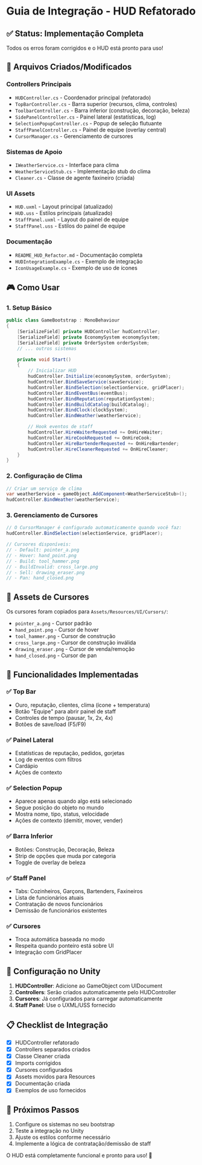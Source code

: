 # Guia de Integração - HUD Refatorado

## ✅ Status: Implementação Completa

Todos os erros foram corrigidos e o HUD está pronto para uso!

## 📁 Arquivos Criados/Modificados

### Controllers Principais
- `HUDController.cs` - Coordenador principal (refatorado)
- `TopBarController.cs` - Barra superior (recursos, clima, controles)
- `ToolbarController.cs` - Barra inferior (construção, decoração, beleza)
- `SidePanelController.cs` - Painel lateral (estatísticas, log)
- `SelectionPopupController.cs` - Popup de seleção flutuante
- `StaffPanelController.cs` - Painel de equipe (overlay central)
- `CursorManager.cs` - Gerenciamento de cursores

### Sistemas de Apoio
- `IWeatherService.cs` - Interface para clima
- `WeatherServiceStub.cs` - Implementação stub do clima
- `Cleaner.cs` - Classe de agente faxineiro (criada)

### UI Assets
- `HUD.uxml` - Layout principal (atualizado)
- `HUD.uss` - Estilos principais (atualizado)
- `StaffPanel.uxml` - Layout do painel de equipe
- `StaffPanel.uss` - Estilos do painel de equipe

### Documentação
- `README_HUD_Refactor.md` - Documentação completa
- `HUDIntegrationExample.cs` - Exemplo de integração
- `IconUsageExample.cs` - Exemplo de uso de ícones

## 🎮 Como Usar

### 1. Setup Básico
```csharp
public class GameBootstrap : MonoBehaviour
{
    [SerializeField] private HUDController hudController;
    [SerializeField] private EconomySystem economySystem;
    [SerializeField] private OrderSystem orderSystem;
    // ... outros sistemas

    private void Start()
    {
        // Inicializar HUD
        hudController.Initialize(economySystem, orderSystem);
        hudController.BindSaveService(saveService);
        hudController.BindSelection(selectionService, gridPlacer);
        hudController.BindEventBus(eventBus);
        hudController.BindReputation(reputationSystem);
        hudController.BindBuildCatalog(buildCatalog);
        hudController.BindClock(clockSystem);
        hudController.BindWeather(weatherService);

        // Hook eventos de staff
        hudController.HireWaiterRequested += OnHireWaiter;
        hudController.HireCookRequested += OnHireCook;
        hudController.HireBartenderRequested += OnHireBartender;
        hudController.HireCleanerRequested += OnHireCleaner;
    }
}
```

### 2. Configuração de Clima
```csharp
// Criar um serviço de clima
var weatherService = gameObject.AddComponent<WeatherServiceStub>();
hudController.BindWeather(weatherService);
```

### 3. Gerenciamento de Cursores
```csharp
// O CursorManager é configurado automaticamente quando você faz:
hudController.BindSelection(selectionService, gridPlacer);

// Cursores disponíveis:
// - Default: pointer_a.png
// - Hover: hand_point.png  
// - Build: tool_hammer.png
// - BuildInvalid: cross_large.png
// - Sell: drawing_eraser.png
// - Pan: hand_closed.png
```

## 🎨 Assets de Cursores

Os cursores foram copiados para `Assets/Resources/UI/Cursors/`:
- `pointer_a.png` - Cursor padrão
- `hand_point.png` - Cursor de hover
- `tool_hammer.png` - Cursor de construção
- `cross_large.png` - Cursor de construção inválida
- `drawing_eraser.png` - Cursor de venda/remoção
- `hand_closed.png` - Cursor de pan

## 🎯 Funcionalidades Implementadas

### ✅ Top Bar
- Ouro, reputação, clientes, clima (ícone + temperatura)
- Botão "Equipe" para abrir painel de staff
- Controles de tempo (pausar, 1x, 2x, 4x)
- Botões de save/load (F5/F9)

### ✅ Painel Lateral
- Estatísticas de reputação, pedidos, gorjetas
- Log de eventos com filtros
- Cardápio
- Ações de contexto

### ✅ Selection Popup
- Aparece apenas quando algo está selecionado
- Segue posição do objeto no mundo
- Mostra nome, tipo, status, velocidade
- Ações de contexto (demitir, mover, vender)

### ✅ Barra Inferior
- Botões: Construção, Decoração, Beleza
- Strip de opções que muda por categoria
- Toggle de overlay de beleza

### ✅ Staff Panel
- Tabs: Cozinheiros, Garçons, Bartenders, Faxineiros
- Lista de funcionários atuais
- Contratação de novos funcionários
- Demissão de funcionários existentes

### ✅ Cursores
- Troca automática baseada no modo
- Respeita quando ponteiro está sobre UI
- Integração com GridPlacer

## 🔧 Configuração no Unity

1. **HUDController**: Adicione ao GameObject com UIDocument
2. **Controllers**: Serão criados automaticamente pelo HUDController
3. **Cursores**: Já configurados para carregar automaticamente
4. **Staff Panel**: Use o UXML/USS fornecido

## 📋 Checklist de Integração

- [x] HUDController refatorado
- [x] Controllers separados criados
- [x] Classe Cleaner criada
- [x] Imports corrigidos
- [x] Cursores configurados
- [x] Assets movidos para Resources
- [x] Documentação criada
- [x] Exemplos de uso fornecidos

## 🚀 Próximos Passos

1. Configure os sistemas no seu bootstrap
2. Teste a integração no Unity
3. Ajuste os estilos conforme necessário
4. Implemente a lógica de contratação/demissão de staff

O HUD está completamente funcional e pronto para uso! 🎉

